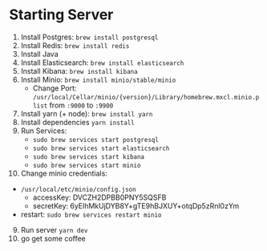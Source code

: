 # Starting Server

1) Install Postgres: `brew install postgresql`
2) Install Redis: `brew install redis`
3) Install Java
4) Install Elasticsearch: `brew install elasticsearch`
5) Install Kibana: `brew install kibana`
6) Install Minio: `brew install minio/stable/minio`
   - Change Port: `/usr/local/Cellar/minio/{version}/Library/homebrew.mxcl.minio.plist` from `:9000` to `:9900`
7) Install yarn (+ node): `brew install yarn`
8) Install dependencies `yarn install`
9) Run Services: 
   - `sudo brew services start postgresql`
   - `sudo brew services start elasticsearch`
   - `sudo brew services start kibana`
   - `sudo brew services start minio`
10) Change minio credentials: 
 - `/usr/local/etc/minio/config.json`
     - accessKey: DVCZH2DPBB0PNY5SQSFB
     - secretKey: 6yElhMkUjDYB8Y+gTE9hBJXUY+otqDp5zRnl0zYm
 - restart: `sudo brew services restart minio`
9) Run server `yarn dev`
10) go get some coffee
